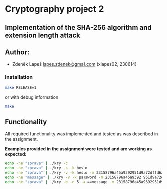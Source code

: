 # Cryptography project 2

## Implementation of the SHA-256 algorithm and extension length attack

## Author: 
- Zdeněk Lapeš <lapes.zdenek@gmail.com> (xlapes02, 230614)

### Installation

```bash
make RELEASE=1
```

or with debug information

```bash
make
```

## Functionality
All required functionality was implemented and tested as was described in the assignment.

**Examples provided in the assignment were tested and are working as expected:**

```bash
echo -ne "zprava" | ./kry -c
echo -ne "zprava" | ./kry -s -k heslo
echo -ne "zprava" | ./kry -v -k heslo -m 23158796a45a9392951d9a72dffd6a539b14a07832390b937b94a80ddb6dc18e
echo -ne "message" | ./kry -v -k password -m 23158796a45a9392 951d9a72dffd6a539b14a07832390b937b94a80ddb6dc18e
echo -ne "zprava" | ./kry -e -n 5 -a ==message -m 23158796a45a9392951d9a72dffd6a539b14a07832390b937b94a80ddb6dc18e
```


